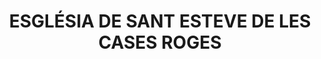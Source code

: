 ---
layout: test
title:  "ESGLÉSIA DE SANT ESTEVE DE LES CASES ROGES"
collections: ["patrimoni-arquitectonic", "bcil-previstos-cbp"]
coordinates:
  - group1:
        - [1.451589295784402, 42.362919506770012]
        - [1.451688750969083, 42.362947553204641]
        - [1.451716261239636, 42.362881167204392]
        - [1.451626970671754, 42.362851589155113]
        - [1.451589295784402, 42.362919506770012]
---
